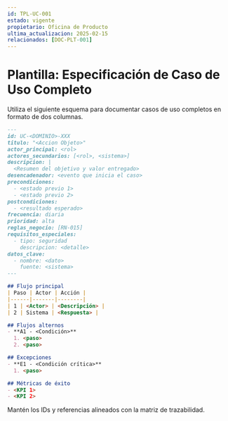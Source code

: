 ```yaml
---
id: TPL-UC-001
estado: vigente
propietario: Oficina de Producto
ultima_actualizacion: 2025-02-15
relacionados: [DOC-PLT-001]
---
```

# Plantilla: Especificación de Caso de Uso Completo

Utiliza el siguiente esquema para documentar casos de uso completos en formato de dos columnas.

```markdown
---
id: UC-<DOMINIO>-XXX
titulo: "<Accion Objeto>"
actor_principal: <rol>
actores_secundarios: [<rol>, <sistema>]
descripcion: |
  <Resumen del objetivo y valor entregado>
desencadenador: <evento que inicia el caso>
precondiciones:
  - <estado previo 1>
  - <estado previo 2>
postcondiciones:
  - <resultado esperado>
frecuencia: diaria
prioridad: alta
reglas_negocio: [RN-015]
requisitos_especiales:
  - tipo: seguridad
    descripcion: <detalle>
datos_clave:
  - nombre: <dato>
    fuente: <sistema>
---

## Flujo principal
| Paso | Actor | Acción |
|------|-------|--------|
| 1 | <Actor> | <Descripción> |
| 2 | Sistema | <Respuesta> |

## Flujos alternos
- **A1 - <Condición>**
  1. <paso>
  2. <paso>

## Excepciones
- **E1 - <Condición crítica>**
  1. <paso>

## Métricas de éxito
- <KPI 1>
- <KPI 2>
```

Mantén los IDs y referencias alineados con la matriz de trazabilidad.

